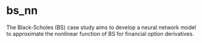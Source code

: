 # bs_nn
The Black-Scholes (BS) case study aims to develop a neural network model to approximate the nonlinear function of BS for financial option derivatives.
